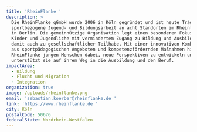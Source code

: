 ```yaml
---
title: 'RheinFlanke '
description: >
  Die RheinFlanke gGmbH wurde 2006 in Köln gegründet und ist heute Trägerin für
  sportbezogene Jugend- und Bildungsarbeit an acht Standorten im Rheinland und
  in Berlin. Die gemeinnützige Organisation legt einen besonderen Fokus auf
  Kinder und Jugendliche mit vermindertem Zugang zu Bildung und Ausbildung und
  damit auch zu gesellschaftlicher Teilhabe. Mit einer innovativen Kombination
  aus sportpädagogischen Angeboten und kompetenzfördernden Maßnahmen hilft die
  RheinFlanke jungen Menschen dabei, neue Perspektiven zu entwickeln und
  unterstützt sie auf ihrem Weg in die Ausbildung und den Beruf.
impactArea:
  - Bildung
  - Flucht und Migration
  - Integration
organization: true
image: /uploads/rheinflanke.png
email: 'sebastian.koerber@rheinflanke.de '
link: 'https://www.rheinflanke.de '
city: Köln
postalCode: 50676
federalState: Nordrhein-Westfalen
---
```


